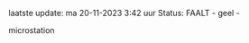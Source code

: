 laatste update: 
ma 20-11-2023  3:42   uur 
Status: FAALT - geel - 
<div class="service Y">microstation</div>